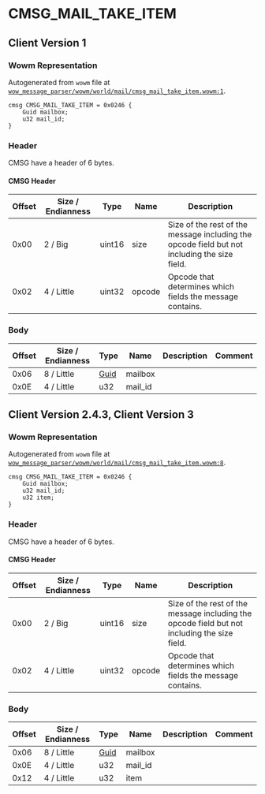 # CMSG_MAIL_TAKE_ITEM

## Client Version 1

### Wowm Representation

Autogenerated from `wowm` file at [`wow_message_parser/wowm/world/mail/cmsg_mail_take_item.wowm:1`](https://github.com/gtker/wow_messages/tree/main/wow_message_parser/wowm/world/mail/cmsg_mail_take_item.wowm#L1).
```rust,ignore
cmsg CMSG_MAIL_TAKE_ITEM = 0x0246 {
    Guid mailbox;
    u32 mail_id;
}
```
### Header

CMSG have a header of 6 bytes.

#### CMSG Header

| Offset | Size / Endianness | Type   | Name   | Description |
| ------ | ----------------- | ------ | ------ | ----------- |
| 0x00   | 2 / Big           | uint16 | size   | Size of the rest of the message including the opcode field but not including the size field.|
| 0x02   | 4 / Little        | uint32 | opcode | Opcode that determines which fields the message contains.|

### Body

| Offset | Size / Endianness | Type | Name | Description | Comment |
| ------ | ----------------- | ---- | ---- | ----------- | ------- |
| 0x06 | 8 / Little | [Guid](../spec/packed-guid.md) | mailbox |  |  |
| 0x0E | 4 / Little | u32 | mail_id |  |  |

## Client Version 2.4.3, Client Version 3

### Wowm Representation

Autogenerated from `wowm` file at [`wow_message_parser/wowm/world/mail/cmsg_mail_take_item.wowm:8`](https://github.com/gtker/wow_messages/tree/main/wow_message_parser/wowm/world/mail/cmsg_mail_take_item.wowm#L8).
```rust,ignore
cmsg CMSG_MAIL_TAKE_ITEM = 0x0246 {
    Guid mailbox;
    u32 mail_id;
    u32 item;
}
```
### Header

CMSG have a header of 6 bytes.

#### CMSG Header

| Offset | Size / Endianness | Type   | Name   | Description |
| ------ | ----------------- | ------ | ------ | ----------- |
| 0x00   | 2 / Big           | uint16 | size   | Size of the rest of the message including the opcode field but not including the size field.|
| 0x02   | 4 / Little        | uint32 | opcode | Opcode that determines which fields the message contains.|

### Body

| Offset | Size / Endianness | Type | Name | Description | Comment |
| ------ | ----------------- | ---- | ---- | ----------- | ------- |
| 0x06 | 8 / Little | [Guid](../spec/packed-guid.md) | mailbox |  |  |
| 0x0E | 4 / Little | u32 | mail_id |  |  |
| 0x12 | 4 / Little | u32 | item |  |  |

